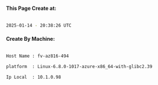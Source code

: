 
   
#### This Page Create at:

```bash

2025-01-14 - 20:38:26 UTC

```

#### Create By Machine:

```bash

Host Name : fv-az816-494

platform  : Linux-6.8.0-1017-azure-x86_64-with-glibc2.39

Ip Local  : 10.1.0.98

```

